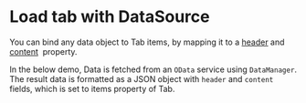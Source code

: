 # Load tab with DataSource

You can bind any data object to Tab items, by mapping it to a [header](https://help.syncfusion.com/cr/aspnetcore-js2/Syncfusion.Navigations.TabHeader.html ) and [content](https://help.syncfusion.com/cr/aspnetcore-js2/Syncfusion.EJ2.Navigations.TabTabItem.html#Syncfusion_EJ2_Navigations_TabTabItem_Content)&nbsp; property.

In the below demo, Data is fetched from an `OData` service using `DataManager`. The result data is formatted as a JSON object with `header` and `content` fields, which is set to items property of Tab.

```csharp
```
